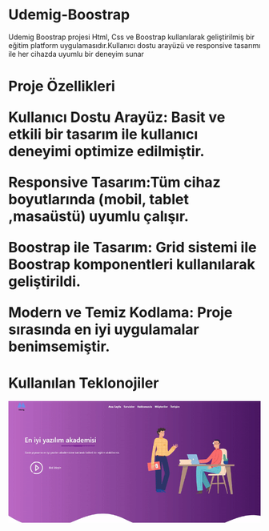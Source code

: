 <h1>Udemig-Boostrap</h1>

Udemig Boostrap projesi Html, Css ve Boostrap kullanılarak geliştirilmiş bir eğitim platform uygulamasıdır.Kullanıcı dostu arayüzü ve responsive tasarımı ile her cihazda uyumlu bir deneyim sunar

<h1>Proje Özellikleri

 Kullanıcı Dostu Arayüz: Basit ve etkili bir tasarım ile kullanıcı deneyimi optimize edilmiştir.

 Responsive Tasarım:Tüm cihaz boyutlarında (mobil, tablet ,masaüstü) uyumlu çalışır.

Boostrap ile Tasarım: Grid sistemi ile Boostrap komponentleri kullanılarak geliştirildi.

Modern ve Temiz Kodlama: Proje sırasında en iyi uygulamalar benimsemiştir.

<h1>Kullanılan Teklonojiler</h1>

![](ekran.gif)
